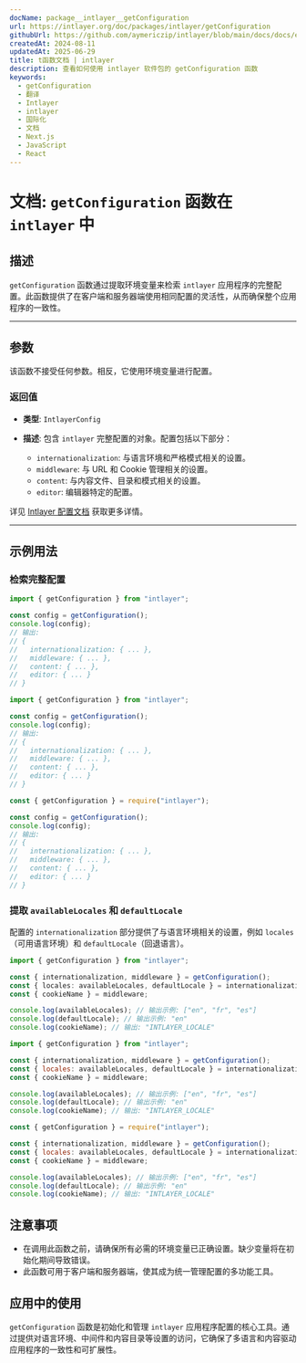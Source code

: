 ```yaml
---
docName: package__intlayer__getConfiguration
url: https://intlayer.org/doc/packages/intlayer/getConfiguration
githubUrl: https://github.com/aymericzip/intlayer/blob/main/docs/docs/en/packages/intlayer/getConfiguration.md
createdAt: 2024-08-11
updatedAt: 2025-06-29
title: t函数文档 | intlayer
description: 查看如何使用 intlayer 软件包的 getConfiguration 函数
keywords:
  - getConfiguration
  - 翻译
  - Intlayer
  - intlayer
  - 国际化
  - 文档
  - Next.js
  - JavaScript
  - React
---
```


# 文档: `getConfiguration` 函数在 `intlayer` 中

## 描述

`getConfiguration` 函数通过提取环境变量来检索 `intlayer` 应用程序的完整配置。此函数提供了在客户端和服务器端使用相同配置的灵活性，从而确保整个应用程序的一致性。

---

## 参数

该函数不接受任何参数。相反，它使用环境变量进行配置。

### 返回值

- **类型**: `IntlayerConfig`
- **描述**: 包含 `intlayer` 完整配置的对象。配置包括以下部分：

  - `internationalization`: 与语言环境和严格模式相关的设置。
  - `middleware`: 与 URL 和 Cookie 管理相关的设置。
  - `content`: 与内容文件、目录和模式相关的设置。
  - `editor`: 编辑器特定的配置。

详见 [Intlayer 配置文档](https://github.com/aymericzip/intlayer/blob/main/docs/docs/zh/configuration.md) 获取更多详情。

---

## 示例用法

### 检索完整配置

```typescript codeFormat="typescript"
import { getConfiguration } from "intlayer";

const config = getConfiguration();
console.log(config);
// 输出:
// {
//   internationalization: { ... },
//   middleware: { ... },
//   content: { ... },
//   editor: { ... }
// }
```

```javascript codeFormat="esm"
import { getConfiguration } from "intlayer";

const config = getConfiguration();
console.log(config);
// 输出:
// {
//   internationalization: { ... },
//   middleware: { ... },
//   content: { ... },
//   editor: { ... }
// }
```

```javascript codeFormat="commonjs"
const { getConfiguration } = require("intlayer");

const config = getConfiguration();
console.log(config);
// 输出:
// {
//   internationalization: { ... },
//   middleware: { ... },
//   content: { ... },
//   editor: { ... }
// }
```

### 提取 `availableLocales` 和 `defaultLocale`

配置的 `internationalization` 部分提供了与语言环境相关的设置，例如 `locales`（可用语言环境）和 `defaultLocale`（回退语言）。

```typescript codeFormat="typescript"
import { getConfiguration } from "intlayer";

const { internationalization, middleware } = getConfiguration();
const { locales: availableLocales, defaultLocale } = internationalization;
const { cookieName } = middleware;

console.log(availableLocales); // 输出示例: ["en", "fr", "es"]
console.log(defaultLocale); // 输出示例: "en"
console.log(cookieName); // 输出: "INTLAYER_LOCALE"
```

```javascript codeFormat="esm"
import { getConfiguration } from "intlayer";

const { internationalization, middleware } = getConfiguration();
const { locales: availableLocales, defaultLocale } = internationalization;
const { cookieName } = middleware;

console.log(availableLocales); // 输出示例: ["en", "fr", "es"]
console.log(defaultLocale); // 输出示例: "en"
console.log(cookieName); // 输出: "INTLAYER_LOCALE"
```

```javascript codeFormat="commonjs"
const { getConfiguration } = require("intlayer");

const { internationalization, middleware } = getConfiguration();
const { locales: availableLocales, defaultLocale } = internationalization;
const { cookieName } = middleware;

console.log(availableLocales); // 输出示例: ["en", "fr", "es"]
console.log(defaultLocale); // 输出示例: "en"
console.log(cookieName); // 输出: "INTLAYER_LOCALE"
```

## 注意事项

- 在调用此函数之前，请确保所有必需的环境变量已正确设置。缺少变量将在初始化期间导致错误。
- 此函数可用于客户端和服务器端，使其成为统一管理配置的多功能工具。

## 应用中的使用

`getConfiguration` 函数是初始化和管理 `intlayer` 应用程序配置的核心工具。通过提供对语言环境、中间件和内容目录等设置的访问，它确保了多语言和内容驱动应用程序的一致性和可扩展性。
